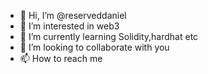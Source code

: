 - 👋 Hi, I’m @reserveddaniel
- 👀 I’m interested in web3
- 🌱 I’m currently learning Solidity,hardhat etc
- 💞️ I’m looking to collaborate with you
- 📫 How to reach me

<!---
reserveddaniel/Dedicated web2/web3  professional  with  history  of  meeting company  goals  utilizing consistent  and organized practices. Skilled  in  working  under  pressure  and adapting to new  situations  and challenges  to best  enhance  the  organizational brand. `README.md`.
--->
